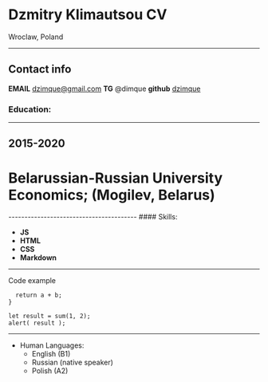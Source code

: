 # **Dzmitry Klimautsou CV**
Wroclaw, Poland


-------------------     ----------------------------
## Contact info
**EMAIL**                   dzimque@gmail.com
**TG**                                @dimque
**github**                           [dzimque](https://dzimque.github.io/rsschool-cv/cv)

### Education:
---------
<h2>2015-2020</h2>
<h1>Belarussian-Russian University   
Economics; (Mogilev, Belarus)</h1> 
----------------------------------------
#### Skills:

* **JS**
* **HTML**
* **CSS**
* **Markdown**  

----------------------------------------
Code example
```function sum(a, b) {
  return a + b;
}

let result = sum(1, 2);
alert( result );
```

----------------------------------------
* Human Languages:
     * English (B1)
     * Russian (native speaker)
     * Polish (A2)

